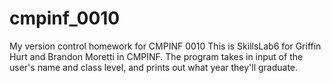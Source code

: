 # cmpinf_0010
My version control homework for CMPINF 0010
This is SkillsLab6 for Griffin Hurt and Brandon Moretti in CMPINF.
The program takes in input of the user's name and class level, and prints out what year they'll graduate.
